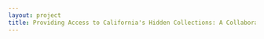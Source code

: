 ```yaml
--- 
layout: project 
title: Providing Access to California's Hidden Collections: A Collaborative Proposal
---
```



